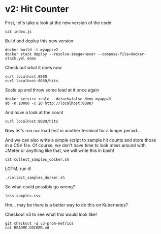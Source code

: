 # v2: Hit Counter

First, let's take a look at the new version of the code
```
cat index.js
```

Build and deploy this new version
```
docker build -t myapp:v2 .
docker stack deploy --resolve-image=never --compose-file=docker-stack.yml demo
```

Check out what it does now
```
curl localhost:8080
curl localhost:8080/hits
```

Scale up and throw some load at it once again
```
docker service scale --detach=false demo_myapp=3
ab -n 10000 -c 20 http://localhost:8080/
```
And have a look at the count
```
curl localhost:8080/hits
```

Now let's run our load test in another terminal for a longer period...

And we can also write a simple script to sample hit counts and store those in a CSV file.
Of course, we don't have time to look mess around with JMeter or anything like that, we
will write this in bash!
```
cat collect_samples_docker.sh
```

LGTM; run it!

```
./collect_samples_docker.sh
```

So what could possibly go wrong?

```
less samples.csv
```

Hm... may be there is a better way to do this on Kubernetes?

Checkout v3 to see what this would look like!

```
git checkout -q v3-prom-metrics
cat README.DOCKER.md
```
